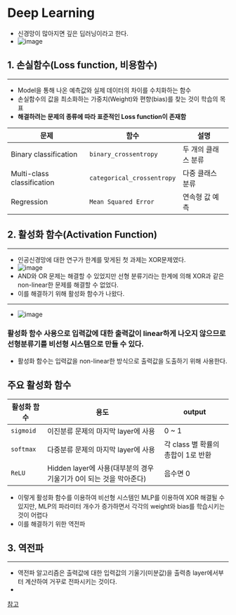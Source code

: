 # Deep Learning
- 신경망이 많아지면 깊은 딥러닝이라고 한다.
- ![image](https://user-images.githubusercontent.com/77317312/126031089-741853c2-51f5-4d0d-954c-4607c94d86e2.png)

## 1. 손실함수(Loss function, 비용함수)
------------
- Model을 통해 나온 예측값와 실제 데이터의 차이를 수치화하는 함수
- 손실함수의 값을 최소화하는 가중치(Weight)와 편향(bias)를 찾는 것이 학습의 목표
- **해결하려는 문제의 종류에 따라 표준적인 Loss function이 존재함**

| 문제 | 함수 | 설명 |
| -- | -- | -- |
| Binary classification | `binary_crossentropy` | 두 개의 클래스 분류 |
| Multi-class classification | `categorical_crossentropy` | 다중 클래스 분류 |
| Regression | `Mean Squared Error` | 연속형 값 예측 |


## 2. 활성화 함수(Activation Function)
------------
- 인공신경망에 대한 연구가 한계를 맞게된 첫 과제는 XOR문제였다.
- ![image](https://user-images.githubusercontent.com/77317312/126032001-3efd2e47-d455-466f-bbe8-eb52a8675328.png)
- AND와 OR 문제는 해결할 수 있었지만 선형 분류기라는 한계에 의해 XOR과 같은 non-linear한 문제를 해결할 수 없었다.
- 이를 해결하기 위해 활성화 함수가 나왔다.
------------
- ![image](https://user-images.githubusercontent.com/77317312/126032056-8f51153a-f7e4-4b01-8ad2-d8cbba46c20e.png)
### 활성화 함수 사용으로 입력값에 대한 출력값이 linear하게 나오지 않으므로 선형분류기를 비선형 시스템으로 만들 수 있다.
- 활성화 함수는 입력값을 non-linear한 방식으로 출력값을 도출하기 위해 사용한다.
## 주요 활성화 함수
| 활성화 함수 | 용도 | output |
| -- | -- | -- |
| `sigmoid` | 이진분류 문제의 마지막 layer에 사용 | 0 ~ 1 |
| `softmax` | 다중분류 문제의 마지막 layer에 사용 | 각 class 별 확률의 총합이 1로 반환 |
| `ReLU` | Hidden layer에 사용(대부분의 경우 기울기가 0이 되는 것을 막아준다) | 음수면 0 |

- 이렇게 활성화 함수를 이용하여 비선형 시스템인 MLP를 이용하여 XOR 해결될 수 있지만, MLP의 파라미터 개수가 증가하면서 각각의 weight와 bias를 학습시키는 것이 어렵다
- 이를 해결하기 위한 역전파


## 3. 역전파
-------------------------------------------
- 역전파 알고리즘은 출력값에 대한 입력값의 기울기(미분값)을 출력층 layer에서부터 계산하여 거꾸로 전파시키는 것이다.
- 






































[참고](https://ganghee-lee.tistory.com/30)
